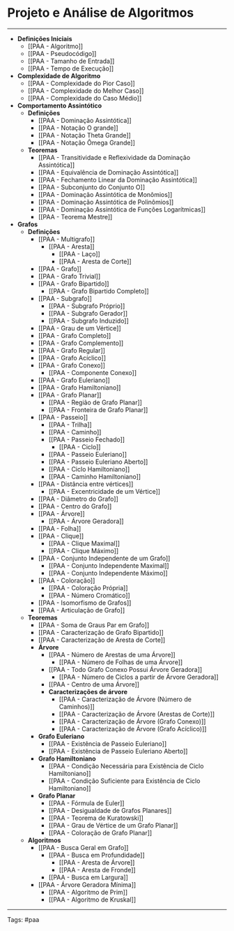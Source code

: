
# Projeto e Análise de Algoritmos

---

- **Definições Iniciais**
	- [[PAA - Algoritmo]]
	- [[PAA - Pseudocódigo]]
	- [[PAA - Tamanho de Entrada]]
	- [[PAA - Tempo de Execução]]
- **Complexidade de Algoritmo**
	- [[PAA - Complexidade do Pior Caso]]
	- [[PAA - Complexidade do Melhor Caso]]
	- [[PAA - Complexidade do Caso Médio]]
- **Comportamento Assintótico**
	- **Definições**
		- [[PAA - Dominação Assintótica]]
		- [[PAA - Notação O grande]]
		- [[PAA - Notação Theta Grande]]
		- [[PAA - Notação Ômega Grande]]
	- **Teoremas**
		- [[PAA - Transitividade e Reflexividade da Dominação Assintótica]]
		- [[PAA - Equivalência de Dominação Assintótica]]
		- [[PAA - Fechamento Linear da Dominação Assintótica]]
		- [[PAA - Subconjunto do Conjunto O]]
		- [[PAA - Dominação Assintótica de Monômios]]
		- [[PAA - Dominação Assintótica de Polinômios]]
		- [[PAA - Dominação Assintótica de Funções Logarítmicas]]
		- [[PAA - Teorema Mestre]]
- **Grafos**
	- **Definições**
		- [[PAA - Multigrafo]]
			- [[PAA - Aresta]]
				- [[PAA - Laço]]
				- [[PAA - Aresta de Corte]]
		- [[PAA - Grafo]]
		- [[PAA - Grafo Trivial]]
		- [[PAA - Grafo Bipartido]]
			- [[PAA - Grafo Bipartido Completo]]
		- [[PAA - Subgrafo]]
			- [[PAA - Subgrafo Próprio]]
			- [[PAA - Subgrafo Gerador]]
			- [[PAA - Subgrafo Induzido]]
		- [[PAA - Grau de um Vértice]]
		- [[PAA - Grafo Completo]]
		- [[PAA - Grafo Complemento]]
		- [[PAA - Grafo Regular]]
		- [[PAA - Grafo Acíclico]]
		- [[PAA - Grafo Conexo]]
			- [[PAA - Componente Conexo]]
		- [[PAA - Grafo Euleriano]]
		- [[PAA - Grafo Hamiltoniano]]
		- [[PAA - Grafo Planar]]
			- [[PAA - Região de Grafo Planar]]
			- [[PAA - Fronteira de Grafo Planar]]
		- [[PAA - Passeio]]
			- [[PAA - Trilha]]
			- [[PAA - Caminho]]
			- [[PAA - Passeio Fechado]]
				- [[PAA - Ciclo]]
			- [[PAA - Passeio Euleriano]]
			- [[PAA - Passeio Euleriano Aberto]]
			- [[PAA - Ciclo Hamiltoniano]]
			- [[PAA - Caminho Hamiltoniano]]
		- [[PAA - Distância entre vértices]]
			- [[PAA - Excentricidade de um Vértice]]
		- [[PAA - Diâmetro do Grafo]]
		- [[PAA - Centro do Grafo]]
		- [[PAA - Árvore]]
			- [[PAA - Árvore Geradora]]
		- [[PAA - Folha]]
		- [[PAA - Clique]]
			- [[PAA - Clique Maximal]]
			- [[PAA - Clique Máximo]]
		- [[PAA - Conjunto Independente de um Grafo]]
			- [[PAA - Conjunto Independente Maximal]]
			- [[PAA - Conjunto Independente Máximo]]
		- [[PAA - Coloração]]
			- [[PAA - Coloração Própria]]
			- [[PAA - Número Cromático]]
		- [[PAA - Isomorfismo de Grafos]]
		- [[PAA - Articulação de Grafo]]
	- **Teoremas**
		- [[PAA - Soma de Graus Par em Grafo]]
		- [[PAA - Caracterização de Grafo Bipartido]]
		- [[PAA - Caracterização de Aresta de Corte]]
		- **Árvore**
			- [[PAA - Número de Arestas de uma Árvore]]
				- [[PAA - Número de Folhas de uma Árvore]]
			- [[PAA - Todo Grafo Conexo Possui Árvore Geradora]]
				- [[PAA - Número de Ciclos a partir de Árvore Geradora]]
			- [[PAA - Centro de uma Árvore]]
			- **Caracterizações de árvore**
				- [[PAA - Caracterização de Árvore (Número de Caminhos)]]
				- [[PAA - Caracterização de Árvore (Arestas de Corte)]]
				- [[PAA - Caracterização de Árvore (Grafo Conexo)]]
				- [[PAA - Caracterização de Árvore (Grafo Acíclico)]]
		- **Grafo Euleriano**
			- [[PAA - Existência de Passeio Euleriano]]
			- [[PAA - Existência de Passeio Euleriano Aberto]]
		- **Grafo Hamiltoniano**
			- [[PAA - Condição Necessária para Existência de Ciclo Hamiltoniano]]
			- [[PAA - Condição Suficiente para Existência de Ciclo Hamiltoniano]]
		- **Grafo Planar**
			- [[PAA - Fórmula de Euler]]
			- [[PAA - Desigualdade de Grafos Planares]]
			- [[PAA - Teorema de Kuratowski]]
			- [[PAA - Grau de Vértice de um Grafo Planar]]
			- [[PAA - Coloração de Grafo Planar]]
	- **Algoritmos**
		- [[PAA - Busca Geral em Grafo]]
			- [[PAA - Busca em Profundidade]]
				-  [[PAA - Aresta de Árvore]]
				- [[PAA - Aresta de Fronde]]
			- [[PAA - Busca em Largura]]
		- [[PAA - Árvore Geradora Mínima]]
			- [[PAA - Algoritmo de Prim]]
			- [[PAA - Algoritmo de Kruskal]]

---

Tags: #paa

